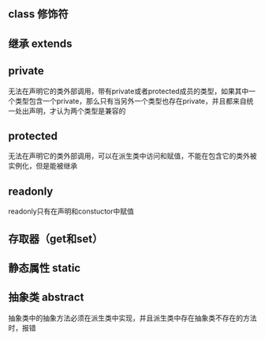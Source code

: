 ## class 修饰符
## 继承 extends
## private
无法在声明它的类外部调用，带有private或者protected成员的类型，如果其中一个类型包含一个private，那么只有当另外一个类型也存在private，并且都来自统一处出声明，才认为两个类型是兼容的
 
 ## protected
  无法在声明它的类外部调用，可以在派生类中访问和赋值，不能在包含它的类外被实例化，但是能被继承
  
  ## readonly
  readonly只有在声明和constuctor中赋值
  
 ## 存取器（get和set）
 
 ## 静态属性 static
 ## 抽象类 abstract
 抽象类中的抽象方法必须在派生类中实现，并且派生类中存在抽象类不存在的方法时，报错